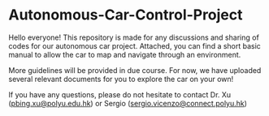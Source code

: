 # Autonomous-Car-Control-Project
Hello everyone!
This repository is made for any discussions and sharing of codes for our autonomous car project. 
Attached, you can find a short basic manual to allow the car to map and navigate through an environment.

More guidelines will be provided in due course. For now, we have uploaded several relevant documents for you to explore the car on your own!

If you have any questions, please do not hesitate to contact Dr. Xu (pbing.xu@polyu.edu.hk) or Sergio (sergio.vicenzo@connect.polyu.hk) 
